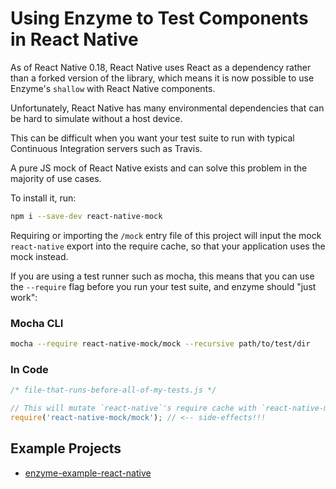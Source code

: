 # Using Enzyme to Test Components in React Native

As of React Native 0.18, React Native uses React as a dependency rather than a forked version of the library,
which means it is now possible to use Enzyme's `shallow` with React Native components.

Unfortunately, React Native has many environmental dependencies that can be hard to simulate without
a host device.

This can be difficult when you want your test suite to run with typical Continuous Integration servers
such as Travis.

A pure JS mock of React Native exists and can solve this problem in the majority of use cases.

To install it, run:

```bash
npm i --save-dev react-native-mock
```

Requiring or importing the `/mock` entry file of this project will input the mock `react-native`
export into the require cache, so that your application uses the mock instead.

If you are using a test runner such as mocha, this means that you can use the `--require` flag
before you run your test suite, and enzyme should "just work":


### Mocha CLI

```bash
mocha --require react-native-mock/mock --recursive path/to/test/dir
```

### In Code

```js
/* file-that-runs-before-all-of-my-tests.js */

// This will mutate `react-native`'s require cache with `react-native-mock`'s.
require('react-native-mock/mock'); // <-- side-effects!!!
```


## Example Projects

- [enzyme-example-react-native](https://github.com/lelandrichardson/enzyme-example-react-native)
